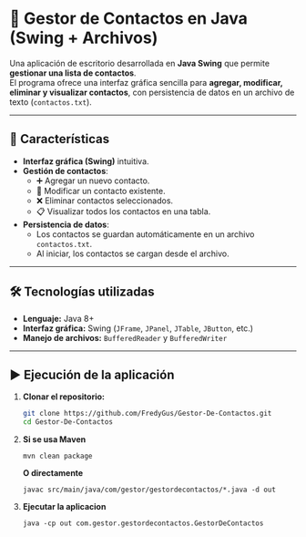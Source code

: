 # 📇 Gestor de Contactos en Java (Swing + Archivos)

Una aplicación de escritorio desarrollada en **Java Swing** que permite **gestionar una lista de contactos**.  
El programa ofrece una interfaz gráfica sencilla para **agregar, modificar, eliminar y visualizar contactos**, con persistencia de datos en un archivo de texto (`contactos.txt`).

---

## 🚀 Características
- **Interfaz gráfica (Swing)** intuitiva.
- **Gestión de contactos**:
  - ➕ Agregar un nuevo contacto.
  - 📝 Modificar un contacto existente.
  - ❌ Eliminar contactos seleccionados.
  - 📋 Visualizar todos los contactos en una tabla.
- **Persistencia de datos**:
  - Los contactos se guardan automáticamente en un archivo `contactos.txt`.
  - Al iniciar, los contactos se cargan desde el archivo.

---

## 🛠️ Tecnologías utilizadas
- **Lenguaje:** Java 8+  
- **Interfaz gráfica:** Swing (`JFrame`, `JPanel`, `JTable`, `JButton`, etc.)  
- **Manejo de archivos:** `BufferedReader` y `BufferedWriter`  

---

## ▶️ Ejecución de la aplicación

1. **Clonar el repositorio:**
   ```bash
   git clone https://github.com/FredyGus/Gestor-De-Contactos.git
   cd Gestor-De-Contactos
   
2. **Si se usa Maven**
   ```
   mvn clean package
   
   ```
   **O directamente**
   ```
   javac src/main/java/com/gestor/gestordecontactos/*.java -d out
   
   ```
3. **Ejecutar la aplicacion**
   ```
   java -cp out com.gestor.gestordecontactos.GestorDeContactos

   ```
  
